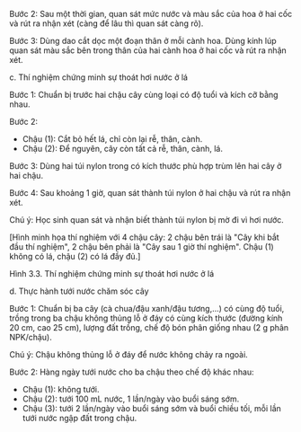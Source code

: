 Bước 2: Sau một thời gian, quan sát mức nước và màu sắc của hoa ở hai cốc và rút ra nhận xét (càng để lâu thì quan sát càng rõ).

Bước 3: Dùng dao cắt dọc một đoạn thân ở mỗi cành hoa. Dùng kính lúp quan sát màu sắc bên trong thân của hai cành hoa ở hai cốc và rút ra nhận xét.

c. Thí nghiệm chứng minh sự thoát hơi nước ở lá

Bước 1: Chuẩn bị trước hai chậu cây cùng loại có độ tuổi và kích cỡ bằng nhau.

Bước 2:
- Chậu (1): Cắt bỏ hết lá, chỉ còn lại rễ, thân, cành.
- Chậu (2): Để nguyên, cây còn tất cả rễ, thân, cành, lá.

Bước 3: Dùng hai túi nylon trong có kích thước phù hợp trùm lên hai cây ở hai chậu.

Bước 4: Sau khoảng 1 giờ, quan sát thành túi nylon ở hai chậu và rút ra nhận xét.

Chú ý: Học sinh quan sát và nhận biết thành túi nylon bị mờ đi vì hơi nước.

[Hình minh họa thí nghiệm với 4 chậu cây: 2 chậu bên trái là "Cây khi bắt đầu thí nghiệm", 2 chậu bên phải là "Cây sau 1 giờ thí nghiệm". Chậu (1) không có lá, chậu (2) có lá đầy đủ.]

Hình 3.3. Thí nghiệm chứng minh sự thoát hơi nước ở lá

d. Thực hành tưới nước chăm sóc cây

Bước 1: Chuẩn bị ba cây (cà chua/đậu xanh/đậu tương,...) có cùng độ tuổi, trồng trong ba chậu không thủng lỗ ở đáy có cùng kích thước (đường kính 20 cm, cao 25 cm), lượng đất trồng, chế độ bón phân giống nhau (2 g phân NPK/chậu).

Chú ý: Chậu không thủng lỗ ở đáy để nước không chảy ra ngoài.

Bước 2: Hàng ngày tưới nước cho ba chậu theo chế độ khác nhau:
- Chậu (1): không tưới.
- Chậu (2): tưới 100 mL nước, 1 lần/ngày vào buổi sáng sớm.
- Chậu (3): tưới 2 lần/ngày vào buổi sáng sớm và buổi chiều tối, mỗi lần tưới nước ngập đất trong chậu.